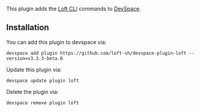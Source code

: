This plugin adds the [Loft CLI](https://github.com/loft-sh/loft) commands to [DevSpace](https://github.com/loft-sh/devspace). 

## Installation

You can add this plugin to devspace via:
```
devspace add plugin https://github.com/loft-sh/devspace-plugin-loft --version=v3.3.3-beta.0
```

Update this plugin via:
```
devspace update plugin loft
```

Delete the plugin via:
```
devspace remove plugin loft
```
